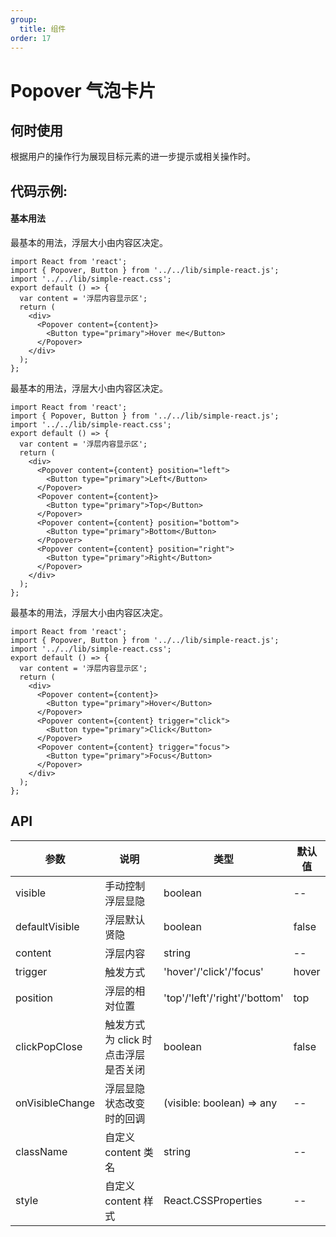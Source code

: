 ```yaml
---
group:
  title: 组件
order: 17
---
```


# Popover 气泡卡片

## 何时使用

根据用户的操作行为展现目标元素的进一步提示或相关操作时。

## 代码示例:

#### 基本用法

最基本的用法，浮层大小由内容区决定。

```tsx
import React from 'react';
import { Popover, Button } from '../../lib/simple-react.js';
import '../../lib/simple-react.css';
export default () => {
  var content = '浮层内容显示区';
  return (
    <div>
      <Popover content={content}>
        <Button type="primary">Hover me</Button>
      </Popover>
    </div>
  );
};
```

最基本的用法，浮层大小由内容区决定。

```tsx
import React from 'react';
import { Popover, Button } from '../../lib/simple-react.js';
import '../../lib/simple-react.css';
export default () => {
  var content = '浮层内容显示区';
  return (
    <div>
      <Popover content={content} position="left">
        <Button type="primary">Left</Button>
      </Popover>
      <Popover content={content}>
        <Button type="primary">Top</Button>
      </Popover>
      <Popover content={content} position="bottom">
        <Button type="primary">Bottom</Button>
      </Popover>
      <Popover content={content} position="right">
        <Button type="primary">Right</Button>
      </Popover>
    </div>
  );
};
```

最基本的用法，浮层大小由内容区决定。

```tsx
import React from 'react';
import { Popover, Button } from '../../lib/simple-react.js';
import '../../lib/simple-react.css';
export default () => {
  var content = '浮层内容显示区';
  return (
    <div>
      <Popover content={content}>
        <Button type="primary">Hover</Button>
      </Popover>
      <Popover content={content} trigger="click">
        <Button type="primary">Click</Button>
      </Popover>
      <Popover content={content} trigger="focus">
        <Button type="primary">Focus</Button>
      </Popover>
    </div>
  );
};
```

## API

| 参数            | 说明                                | 类型                          | 默认值 |
| --------------- | ----------------------------------- | ----------------------------- | ------ |
| visible         | 手动控制浮层显隐                    | boolean                       | --     |
| defaultVisible  | 浮层默认贤隐                        | boolean                       | false  |
| content         | 浮层内容                            | string                        | --     |
| trigger         | 触发方式                            | 'hover'/'click'/'focus'       | hover  |
| position        | 浮层的相对位置                      | 'top'/'left'/'right'/'bottom' | top    |
| clickPopClose   | 触发方式为 click 时点击浮层是否关闭 | boolean                       | false  |
| onVisibleChange | 浮层显隐状态改变时的回调            | (visible: boolean) => any     | --     |
| className       | 自定义 content 类名                 | string                        | --     |
| style           | 自定义 content 样式                 | React.CSSProperties           | --     |

